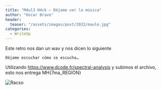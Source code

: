 ```yaml
---
title: "M4ul3 H4ck – Déjame ver la música"
author: "Oscar Bravo"
header: 
  teaser: "/assets/images/post/2022/maule.jpg"
categories:
  - WriteUp
---
```



Este retro nos dan un wav y nos dicen lo siguiente

	Déjame escuchar cómo se escucha…

Utilizando https://www.dcode.fr/spectral-analysis y subimos el archivo, esto nos entrega MH{7ma_REGION}

![Racso](https://www.hackthebox.com/badge/image/159593)